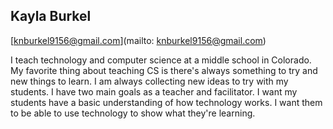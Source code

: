## Kayla  Burkel[knburkel9156@gmail.com](mailto: knburkel9156@gmail.com)I teach technology and computer science at a middle school in Colorado. My favorite thing about teaching CS is there's always something to try and new things to learn. I am always collecting new ideas to try with my students. I have two main goals as a teacher and facilitator. I want my students have a basic understanding of how technology works. I want them to be able to use technology to show what they're learning. 